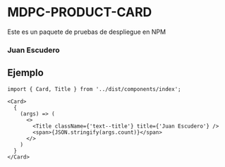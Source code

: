 # MDPC-PRODUCT-CARD

Este es un paquete de pruebas de despliegue en NPM

### Juan Escudero

## Ejemplo

````
import { Card, Title } from '../dist/components/index';

````

```
<Card>
  {
    (args) => (
      <>
        <Title className={'text--title'} title={'Juan Escudero'} />
        <span>{JSON.stringify(args.count)}</span>
      </>
    )
  }
</Card>

```